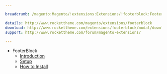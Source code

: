 ```yaml
---

breadcrumb: /magento:Magento/!extensions:Extensions/!footerblock:FooterBlock

details: http://www.rockettheme.com/magento/extensions/footerblock
download: http://www.rockettheme.com/extensions/footerblock/modal/downloads
support: http://www.rockettheme.com/forum/magento-extensions/

---
```


* FooterBlock
    * [Introduction](INDEX.md)
    * [Setup](INDEX.md#setup)
    * [How to Install](INDEX.md#how-to-install)